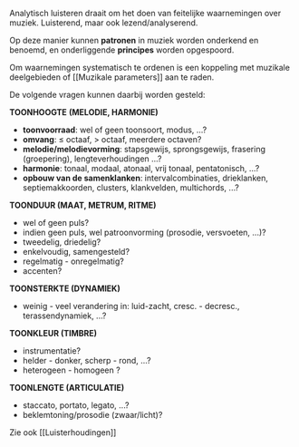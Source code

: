 Analytisch luisteren draait om het doen van feitelijke waarnemingen over muziek. Luisterend, maar ook lezend/analyserend.

Op deze manier kunnen **patronen** in muziek worden onderkend en benoemd, en onderliggende **principes** worden opgespoord.

Om waarnemingen systematisch te ordenen is een koppeling met muzikale deelgebieden of [[Muzikale parameters]] aan te raden.

De volgende vragen kunnen daarbij worden gesteld:

**TOONHOOGTE** **(MELODIE, HARMONIE)**

- **toonvoorraad**: wel of geen toonsoort, modus, ...?
- **omvang**: ≤ octaaf, > octaaf, meerdere octaven?
- **melodie/melodievorming**: stapsgewijs, sprongsgewijs, frasering (groepering), lengteverhoudingen ...?
- **harmonie**: tonaal, modaal, atonaal, vrij tonaal, pentatonisch, ...?
- **opbouw van de samenklanken**: intervalcombinaties, drieklanken, septiemakkoorden, clusters, klankvelden, multichords, ...?

**TOONDUUR (MAAT, METRUM, RITME)**

- wel of geen puls? 
- indien geen puls, wel patroonvorming (prosodie, versvoeten, ...)? 
- tweedelig, driedelig?
- enkelvoudig, samengesteld?
- regelmatig - onregelmatig?
- accenten?

**TOONSTERKTE (DYNAMIEK)**

- weinig - veel verandering in: luid-zacht, cresc. - decresc., terassendynamiek, ...?

**TOONKLEUR (TIMBRE)**

- instrumentatie?
- helder - donker, scherp - rond, ...?
- heterogeen - homogeen ?

**TOONLENGTE (ARTICULATIE)**

- staccato, portato, legato, ...?
- beklemtoning/prosodie (zwaar/licht)?

Zie ook [[Luisterhoudingen]]